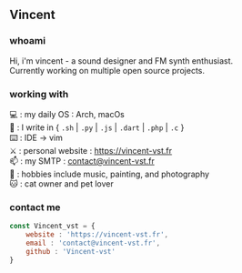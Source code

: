 ## Vincent

### whoami

 
Hi, i'm vincent - a sound designer and FM synth enthusiast.   
Currently working on multiple open source projects.    


### working with

 
💻 : my daily OS : Arch, macOs   
🚀 : I write in { `.sh` | `.py` | `.js` | `.dart` | `.php` | `.c` }   
⌨️ : IDE → vim    
⚔️ : personal website : https://vincent-vst.fr   
📫 : my SMTP : contact@vincent-vst.fr   
🎹 : hobbies include music, painting, and photography   
🐱 : cat owner and pet lover   

### contact me

```jsx
const Vincent_vst = {
	website : 'https://vincent-vst.fr',  
	email : 'contact@vincent-vst.fr',  
	github : 'Vincent-vst'
}
```

